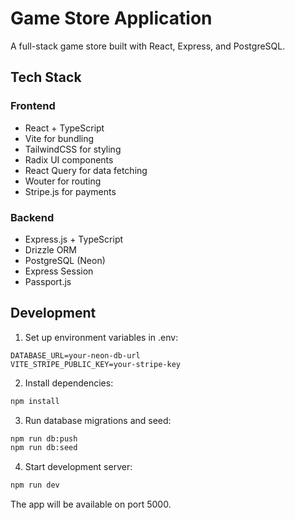 
# Game Store Application

A full-stack game store built with React, Express, and PostgreSQL.

## Tech Stack

### Frontend
- React + TypeScript
- Vite for bundling
- TailwindCSS for styling 
- Radix UI components
- React Query for data fetching
- Wouter for routing
- Stripe.js for payments

### Backend
- Express.js + TypeScript
- Drizzle ORM
- PostgreSQL (Neon)
- Express Session
- Passport.js

## Development

1. Set up environment variables in .env:
```
DATABASE_URL=your-neon-db-url
VITE_STRIPE_PUBLIC_KEY=your-stripe-key
```

2. Install dependencies:
```bash
npm install
```

3. Run database migrations and seed:
```bash
npm run db:push
npm run db:seed
```

4. Start development server:
```bash
npm run dev
```

The app will be available on port 5000.
